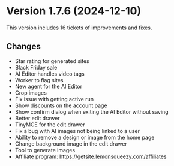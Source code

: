 # Version 1.7.6 (2024-12-10)

This version includes 16 tickets of improvements and fixes.

## Changes

- Star rating for generated sites
- Black Friday sale
- AI Editor handles video tags
- Worker to flag sites
- New agent for the AI Editor
- Crop images
- Fix issue with getting active run
- Show discounts on the account page
- Show confirm dialog when exiting the AI Editor without saving
- Better edit drawer
- TinyMCE for the edit drawer
- Fix a bug with AI images not being linked to a user
- Ability to remove a design or image from the home page
- Change background image in the edit drawer
- Tool to generate images
- Affiliate program: https://getsite.lemonsqueezy.com/affiliates
